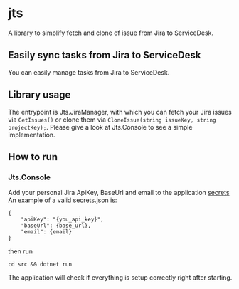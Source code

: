 # jts

A library to simplify fetch and clone of issue from Jira to ServiceDesk.

## Easily sync tasks from Jira to ServiceDesk

You can easily manage tasks from Jira to ServiceDesk.

## Library usage  

The entrypoint is Jts.JiraManager, with which you can fetch your Jira issues via `GetIssues()` or clone them via `CloneIssue(string issueKey, string projectKey);`. 
Please give a look at Jts.Console to see a simple implementation.

## How to run

### Jts.Console

Add your personal Jira ApiKey, BaseUrl and email to the application [secrets](https://learn.microsoft.com/en-us/aspnet/core/security/app-secrets?view=aspnetcore-9.0&tabs=windows)  
An example of a valid secrets.json is:
```
{
    "apiKey": "{you_api_key}",
    "baseUrl": {base_url},
    "email": {email}
}
```
then run 
```
cd src && dotnet run
```

The application will check if everything is setup correctly right after starting.
